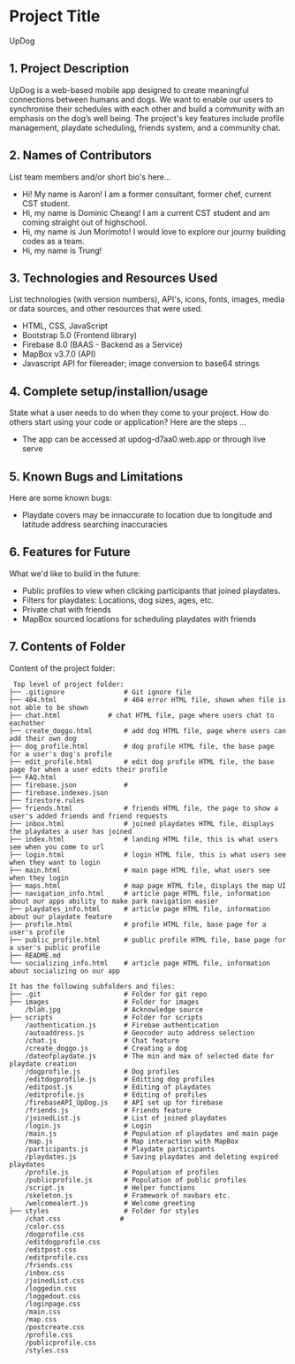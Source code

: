 # Project Title
UpDog

## 1. Project Description
UpDog is a web-based mobile app designed to create meaningful connections between humans and dogs. We want to enable our users to synchronise their schedules with each other and build a community with an emphasis on the dog’s well being. The project's key features include profile management, playdate scheduling, friends system, and a community chat.

## 2. Names of Contributors
List team members and/or short bio's here... 
* Hi! My name is Aaron! I am a former consultant, former chef, current CST student. 
* Hi, my name is Dominic Cheang! I am a current CST student and am coming straight out of highschool.
* Hi, my name is Jun Morimoto! I would love to explore our journy building codes as a team. 
* Hi, my name is Trung!
	
## 3. Technologies and Resources Used
List technologies (with version numbers), API's, icons, fonts, images, media or data sources, and other resources that were used.
* HTML, CSS, JavaScript
* Bootstrap 5.0 (Frontend library)
* Firebase 8.0 (BAAS - Backend as a Service)
* MapBox v3.7.0 (API)
* Javascript API for filereader; image conversion to base64 strings

## 4. Complete setup/installion/usage
State what a user needs to do when they come to your project.  How do others start using your code or application?
Here are the steps ...
* The app can be accessed at updog-d7aa0.web.app or through live serve

## 5. Known Bugs and Limitations
Here are some known bugs:
* Playdate covers may be innaccurate to location due to longitude and latitude address searching inaccuracies

## 6. Features for Future
What we'd like to build in the future:
* Public profiles to view when clicking participants that joined playdates. 
* Filters for playdates: Locations, dog sizes, ages, etc. 
* Private chat with friends
* MapBox sourced locations for scheduling playdates with friends
	
## 7. Contents of Folder
Content of the project folder:

```
 Top level of project folder: 
├── .gitignore               # Git ignore file
├── 404.html                 # 404 error HTML file, shown when file is not able to be shown
├── chat.html		     # chat HTML file, page where users chat to eachother
├── create_doggo.html        # add dog HTML file, page where users can add their own dog
├── dog_profile.html         # dog profile HTML file, the base page for a user's dog's profile
├── edit_profile.html        # edit dog profile HTML file, the base page for when a user edits their profile
├── FAQ.html                 
├── firebase.json            # 
├── firebase.indexes.json
├── firestore.rules
├── friends.html             # friends HTML file, the page to show a user's added friends and friend requests
├── inbox.html               # joined playdates HTML file, displays the playdates a user has joined
├── index.html               # landing HTML file, this is what users see when you come to url
├── login.html               # login HTML file, this is what users see when they want to login
├── main.html          	     # main page HTML file, what users see when they login
├── maps.html                # map page HTML file, displays the map UI
├── navigation_info.html     # article page HTML file, information about our apps ability to make park navigation easier
├── playdates_info.html      # article page HTML file, information about our playdate feature
├── profile.html             # profile HTML file, base page for a user's profile
├── public_profile.html      # public profile HTML file, base page for a user's public profile
├── README.md
└── socializing_info.html    # article page HTML file, information about socializing on our app

It has the following subfolders and files:
├── .git                     # Folder for git repo
├── images                   # Folder for images
    /blah.jpg                # Acknowledge source
├── scripts                  # Folder for scripts
    /authentication.js       # Firebae authentication
    /autoaddress.js          # Geocoder auto address selection
    /chat.js                 # Chat feature
    /create_doggo.js         # Creating a dog
    /dateofplaydate.js       # The min and max of selected date for playdate creation
    /dogprofile.js           # Dog profiles
    /editdogprofile.js       # Editting dog profiles
    /editpost.js             # Editing of playdates
    /editprofile.js          # Editing of profiles
    /firebaseAPI_UpDog.js    # API set up for firebase
    /friends.js              # Friends feature
    /joinedList.js           # List of joined playdates
    /login.js                # Login
    /main.js                 # Population of playdates and main page
    /map.js                  # Map interaction with MapBox
    /participants.js         # Playdate participants
    /playdates.js            # Saving playdates and deleting expired playdates
    /profile.js              # Population of profiles
    /publicprofile.js        # Population of public profiles
    /script.js               # Helper functions
    /skeleton.js             # Framework of navbars etc.
    /welcomealert.js         # Welcome greeting
├── styles                   # Folder for styles
    /chat.css               #
    /color.css
    /dogprofile.css
    /editdogprofile.css
    /editpost.css
    /editprofile.css
    /friends.css
    /inbox.css
    /joinedList.css
    /loggedin.css
    /loggedout.css
    /loginpage.css
    /main.css
    /map.css
    /postcreate.css
    /profile.css
    /publicprofile.css
    /styles.css



```


